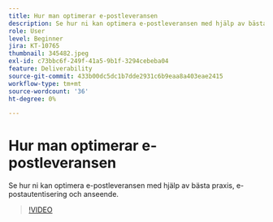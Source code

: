 ```yaml
---
title: Hur man optimerar e-postleveransen
description: Se hur ni kan optimera e-postleveransen med hjälp av bästa praxis, e-postautentisering och anseende.
role: User
level: Beginner
jira: KT-10765
thumbnail: 345482.jpeg
exl-id: c73bbc6f-249f-41a5-9b1f-3294cebeba04
feature: Deliverability
source-git-commit: 433b00dc5dc1b7dde2931c6b9eaa8a403eae2415
workflow-type: tm+mt
source-wordcount: '36'
ht-degree: 0%

---
```


# Hur man optimerar e-postleveransen

Se hur ni kan optimera e-postleveransen med hjälp av bästa praxis, e-postautentisering och anseende.

>[!VIDEO](https://video.tv.adobe.com/v/345482/?quality=12&learn=on)
